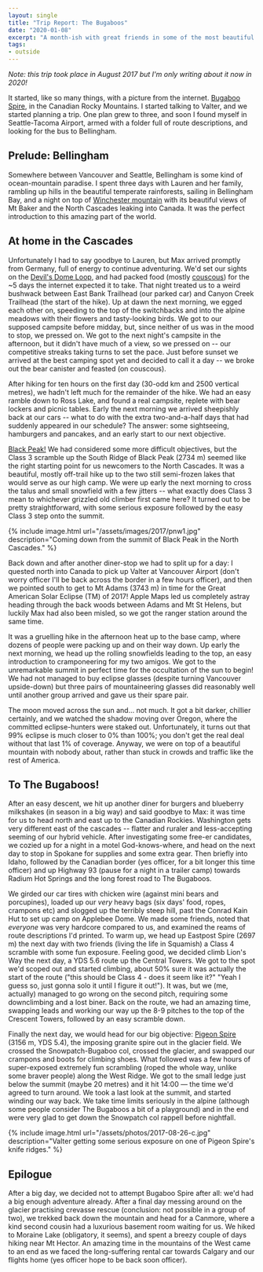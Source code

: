 ```yaml
---
layout: single
title: "Trip Report: The Bugaboos"
date: "2020-01-08"
excerpt: "A month-ish with great friends in some of the most beautiful mountains in the world, with one goal: Bugaboo Spire."
tags:
- outside
---
```


*Note: this trip took place in August 2017 but I'm only writing about it now in 2020!*

It started, like so many things, with a picture from the internet. [Bugaboo Spire](https://duckduckgo.com/?q=bugaboo+spire&t=canonical&iax=images&ia=images), in the Canadian Rocky Mountains. I started talking to Valter, and we started planning a trip. One plan grew to three, and soon I found myself in Seattle-Tacoma Airport, armed with a folder full of route descriptions, and looking for the bus to Bellingham.

## Prelude: Bellingham
Somewhere between Vancouver and Seattle, Bellingham is some kind of ocean-mountain paradise. I spent three days with Lauren and her family, rambling up hills in the beautiful temperate rainforests, sailing in Bellingham Bay, and a night on top of [Winchester mountain](https://www.summitpost.org/winchester-mountain/154144) with its beautiful views of Mt Baker and the North Cascades leaking into Canada. It was the perfect introduction to this amazing part of the world.

## At home in the Cascades
Unfortunately I had to say goodbye to Lauren, but Max arrived promptly from Germany, full of energy to continue adventuring. We'd set our sights on the [Devil's Dome Loop](https://www.wta.org/go-hiking/hikes/devils-dome), and had packed food (mostly [couscous](https://rdrn.me/couscous/)) for the ~5 days the internet expected it to take. That night treated us to a weird bushwack between East Bank Trailhead (our parked car) and Canyon Creek Trailhead (the start of the hike). Up at dawn the next morning, we egged each other on, speeding to the top of the switchbacks and into the alpine meadows with their flowers and tasty-looking birds. We got to our supposed campsite before midday, but, since neither of us was in the mood to stop, we pressed on. We got to the next night's campsite in the afternoon, but it didn't have much of a view, so we pressed on -- our competitive streaks taking turns to set the pace. Just before sunset we arrived at the best camping spot yet and decided to call it a day -- we broke out the bear canister and feasted (on couscous).

After hiking for ten hours on the first day (30-odd km and 2500 vertical metres), we hadn't left much for the remainder of the hike. We had an easy ramble down to Ross Lake, and found a real campsite, replete with bear lockers and picnic tables. Early the next morning we arrived sheepishly back at our cars -- what to do with the extra two-and-a-half days that had suddenly appeared in our schedule? The answer: some sightseeing, hamburgers and pancakes, and an early start to our next objective.

[Black Peak!](https://www.summitpost.org/black-peak/150936) We had considered some more difficult objectives, but the Class 3 scramble up the South Ridge of Black Peak (2734 m) seemed like the right starting point for us newcomers to the North Cascades. It was a beautiful, mostly off-trail hike up to the two still semi-frozen lakes that would serve as our high camp. We were up early the next morning to cross the talus and small snowfield with a few jitters -- what exactly does Class 3 mean to whichever grizzled old climber first came here? It turned out to be pretty straightforward, with some serious exposure followed by the easy Class 3 step onto the summit.

{% include image.html url="/assets/images/2017/pnw1.jpg" description="Coming down from the summit of Black Peak in the North Cascades." %}

Back down and after another diner-stop we had to split up for a day: I quested north into Canada to pick up Valter at Vancouver Airport (don't worry officer I'll be back across the border in a few hours officer), and then we pointed south to get to Mt Adams (3743 m) in time for the Great American Solar Eclipse (TM) of 2017! Apple Maps led us completely astray heading through the back woods between Adams and Mt St Helens, but luckily Max had also been misled, so we got the ranger station around the same time.

It was a gruelling hike in the afternoon heat up to the base camp, where dozens of people were packing up and on their way down. Up early the next morning, we head up the rolling snowfields leading to the top, an easy introduction to cramponeering for my two amigos. We got to the unremarkable summit in perfect time for the occultation of the sun to begin! We had not managed to buy eclipse glasses (despite turning Vancouver upside-down) but three pairs of mountaineering glasses did reasonably well until another group arrived and gave us their spare pair.

The moon moved across the sun and... not much. It got a bit darker, chillier certainly, and we watched the shadow moving over Oregon, where the committed eclipse-hunters were staked out. Unfortunately, it turns out that 99% eclipse is much closer to 0% than 100%; you don't get the real deal without that last 1% of coverage. Anyway, we were on top of a beautiful mountain with nobody about, rather than stuck in crowds and traffic like the rest of America.

## To The Bugaboos!
After an easy descent, we hit up another diner for burgers and blueberry milkshakes (in season in a big way) and said goodbye to Max: it was time for us to head north and east up to the Canadian Rockies. Washington gets very different east of the cascades -- flatter and ruraler and less-accepting seeming of our hybrid vehicle. After investigating some free-er candidates, we cozied up for a night in a motel God-knows-where, and head on the next day to stop in Spokane for supplies and some extra gear. Then briefly into Idaho, followed by the Canadian border (yes officer, for a bit longer this time officer) and up Highway 93 (pause for a night in a trailer camp) towards Radium Hot Springs and the long forest road to The Bugaboos.

We girded our car tires with chicken wire (against mini bears and porcupines), loaded up our *very* heavy bags (six days' food, ropes, crampons etc) and slogged up the terribly steep hill, past the Conrad Kain Hut to set up camp on Applebee Dome. We made some friends, noted that *everyone* was very hardcore compared to us, and examined the reams of route descriptions I'd printed. To warm up, we head up Eastpost Spire (2697 m) the next day with two friends (living the life in Squamish) a Class 4 scramble with some fun exposure. Feeling good, we decided climb Lion's Way the next day, a YDS 5.6 route up the Central Towers. We got to the spot we'd scoped out and started climbing, about 50% sure it was actually the start of the route ("this should be Class 4 - does it seem like it?" "Yeah I guess so, just gonna solo it until I figure it out!"). It was, but we (me, actually) managed to go wrong on the second pitch, requiring some downclimbing and a lost biner. Back on the route, we had an amazing time, swapping leads and working our way up the 8-9 pitches to the top of the Crescent Towers, followed by an easy scramble down.

Finally the next day, we would head for our big objective: [Pigeon Spire](https://www.summitpost.org/west-ridge-ii-5-4/229111) (3156 m, YDS 5.4), the imposing granite spire out in the glacier field. We crossed the Snowpatch-Bugaboo col, crossed the glacier, and swapped our crampons and boots for climbing shoes. What followed was a few hours of super-exposed extremely fun scrambling (roped the whole way, unlike some braver people) along the West Ridge. We got to the small ledge just below the summit (maybe 20 metres) and it hit 14:00 — the time we'd agreed to turn around. We took a last look at the summit, and started winding our way back. We take time limits seriously in the alpine (although some people consider The Bugaboos a bit of a playground) and in the end were very glad to get down the Snowpatch col rappell before nightfall.

{% include image.html url="/assets/photos/2017-08-26-c.jpg" description="Valter getting some serious exposure on one of Pigeon Spire's knife ridges." %}

## Epilogue
After a big day, we decided not to attempt Bugaboo Spire after all: we'd had a big enough adventure already. After a final day messing around on the glacier practising crevasse rescue (conclusion: not possible in a group of two), we trekked back down the mountain and head for a Canmore, where a kind second cousin had a luxurious basement room waiting for us. We hiked to Moraine Lake (obligatory, it seems), and spent a breezy couple of days hiking near Mt Hector. An amazing time in the mountains of the West came to an end as we faced the long-suffering rental car towards Calgary and our flights home (yes officer hope to be back soon officer).
